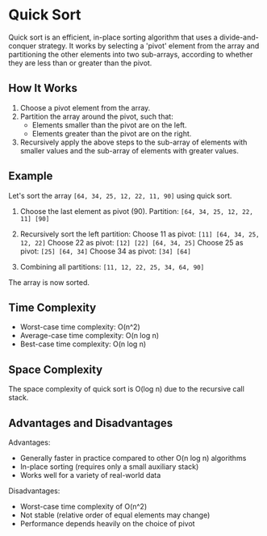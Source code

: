 
# Quick Sort

Quick sort is an efficient, in-place sorting algorithm that uses a divide-and-conquer strategy. It works by selecting a 'pivot' element from the array and partitioning the other elements into two sub-arrays, according to whether they are less than or greater than the pivot.

## How It Works

1. Choose a pivot element from the array.
2. Partition the array around the pivot, such that:
   - Elements smaller than the pivot are on the left.
   - Elements greater than the pivot are on the right.
3. Recursively apply the above steps to the sub-array of elements with smaller values and the sub-array of elements with greater values.

## Example

Let's sort the array `[64, 34, 25, 12, 22, 11, 90]` using quick sort.

1. Choose the last element as pivot (90).
   Partition: `[64, 34, 25, 12, 22, 11] [90]`

2. Recursively sort the left partition:
   Choose 11 as pivot: `[11] [64, 34, 25, 12, 22]`
   Choose 22 as pivot: `[12] [22] [64, 34, 25]`
   Choose 25 as pivot: `[25] [64, 34]`
   Choose 34 as pivot: `[34] [64]`

3. Combining all partitions:
   `[11, 12, 22, 25, 34, 64, 90]`

The array is now sorted.

## Time Complexity

- Worst-case time complexity: O(n^2)
- Average-case time complexity: O(n log n)
- Best-case time complexity: O(n log n)

## Space Complexity

The space complexity of quick sort is O(log n) due to the recursive call stack.

## Advantages and Disadvantages

Advantages:
- Generally faster in practice compared to other O(n log n) algorithms
- In-place sorting (requires only a small auxiliary stack)
- Works well for a variety of real-world data

Disadvantages:
- Worst-case time complexity of O(n^2)
- Not stable (relative order of equal elements may change)
- Performance depends heavily on the choice of pivot
